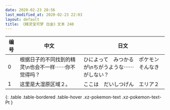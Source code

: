 ```yaml
---
date: 2020-02-23 20:56
last_modified_at: 2020-02-23 22:03
layout: default
title: 《精灵宝可梦 白金》文本 240
---
```

| 编号 | 中文 | 日文 |
| ---- | ---- | ---- |
| 0 | 根据日子的不同找到的精灵\n也会不一样⋯⋯你不觉得吗？ | ひによって　みつかる　ポケモンが\nちがうような⋯⋯　そんなきがしない？ |
| 1 | 这里是大湿原区域２。 | ここは　だいしつげん　エリア２ |
{: .table .table-bordered .table-hover .xz-pokemon-text .xz-pokemon-text-Pt }